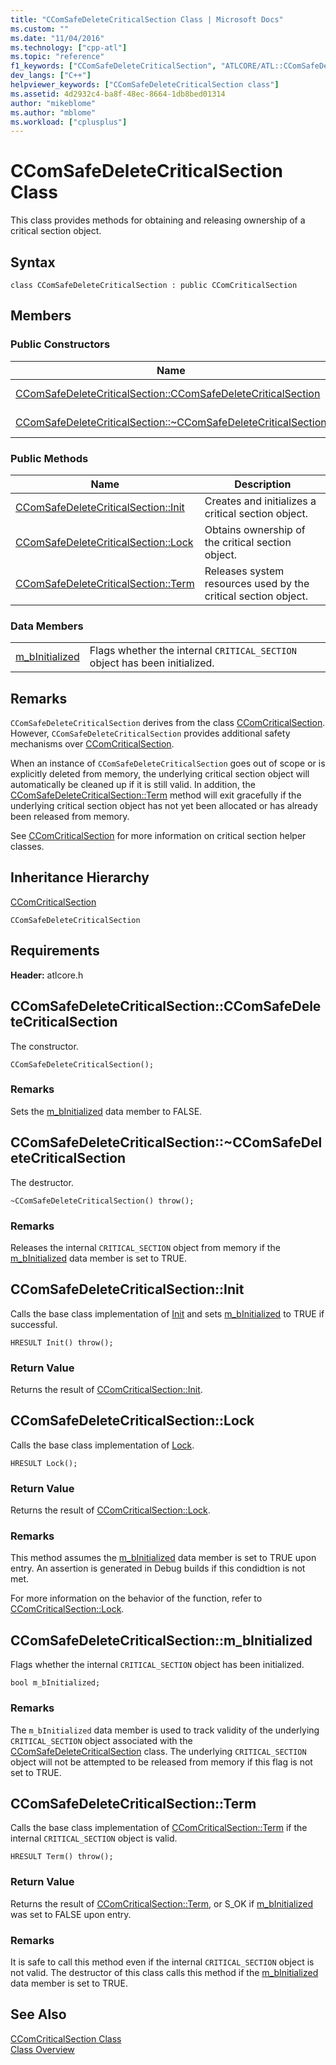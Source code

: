 ```yaml
---
title: "CComSafeDeleteCriticalSection Class | Microsoft Docs"
ms.custom: ""
ms.date: "11/04/2016"
ms.technology: ["cpp-atl"]
ms.topic: "reference"
f1_keywords: ["CComSafeDeleteCriticalSection", "ATLCORE/ATL::CComSafeDeleteCriticalSection", "ATLCORE/ATL::CComSafeDeleteCriticalSection::CComSafeDeleteCriticalSection", "ATLCORE/ATL::CComSafeDeleteCriticalSection::Init", "ATLCORE/ATL::CComSafeDeleteCriticalSection::Lock", "ATLCORE/ATL::CComSafeDeleteCriticalSection::Term", "ATLCORE/ATL::m_bInitialized"]
dev_langs: ["C++"]
helpviewer_keywords: ["CComSafeDeleteCriticalSection class"]
ms.assetid: 4d2932c4-ba8f-48ec-8664-1db8bed01314
author: "mikeblome"
ms.author: "mblome"
ms.workload: ["cplusplus"]
---
```

# CComSafeDeleteCriticalSection Class

This class provides methods for obtaining and releasing ownership of a critical section object.

## Syntax

```
class CComSafeDeleteCriticalSection : public CComCriticalSection
```

## Members

### Public Constructors

|Name|Description|
|----------|-----------------|
|[CComSafeDeleteCriticalSection::CComSafeDeleteCriticalSection](#ccomsafedeletecriticalsection)|The constructor.|
|[CComSafeDeleteCriticalSection::~CComSafeDeleteCriticalSection](#dtor)|The destructor.|

### Public Methods

|Name|Description|
|----------|-----------------|
|[CComSafeDeleteCriticalSection::Init](#init)|Creates and initializes a critical section object.|
|[CComSafeDeleteCriticalSection::Lock](#lock)|Obtains ownership of the critical section object.|
|[CComSafeDeleteCriticalSection::Term](#term)|Releases system resources used by the critical section object.|

### Data Members

|||
|-|-|
|[m_bInitialized](#m_binitialized)|Flags whether the internal `CRITICAL_SECTION` object has been initialized.|

## Remarks

`CComSafeDeleteCriticalSection` derives from the class [CComCriticalSection](../../atl/reference/ccomcriticalsection-class.md). However, `CComSafeDeleteCriticalSection` provides additional safety mechanisms over [CComCriticalSection](../../atl/reference/ccomcriticalsection-class.md).

When an instance of `CComSafeDeleteCriticalSection` goes out of scope or is explicitly deleted from memory, the underlying critical section object will automatically be cleaned up if it is still valid. In addition, the [CComSafeDeleteCriticalSection::Term](#term) method will exit gracefully if the underlying critical section object has not yet been allocated or has already been released from memory.

See [CComCriticalSection](../../atl/reference/ccomcriticalsection-class.md) for more information on critical section helper classes.

## Inheritance Hierarchy

[CComCriticalSection](../../atl/reference/ccomcriticalsection-class.md)

`CComSafeDeleteCriticalSection`

## Requirements

**Header:** atlcore.h

##  <a name="ccomsafedeletecriticalsection"></a>  CComSafeDeleteCriticalSection::CComSafeDeleteCriticalSection

The constructor.

```
CComSafeDeleteCriticalSection();
```

### Remarks

Sets the [m_bInitialized](#m_binitialized) data member to FALSE.

##  <a name="dtor"></a>  CComSafeDeleteCriticalSection::~CComSafeDeleteCriticalSection

The destructor.

```
~CComSafeDeleteCriticalSection() throw();
```

### Remarks

Releases the internal `CRITICAL_SECTION` object from memory if the [m_bInitialized](#m_binitialized) data member is set to TRUE.

##  <a name="init"></a>  CComSafeDeleteCriticalSection::Init

Calls the base class implementation of [Init](/visualstudio/debugger/init) and sets [m_bInitialized](#m_binitialized) to TRUE if successful.

```
HRESULT Init() throw();
```

### Return Value

Returns the result of [CComCriticalSection::Init](../../atl/reference/ccomcriticalsection-class.md#init).

##  <a name="lock"></a>  CComSafeDeleteCriticalSection::Lock

Calls the base class implementation of [Lock](ccomcriticalsection-class.md#lock).  

```
HRESULT Lock();
```

### Return Value

Returns the result of [CComCriticalSection::Lock](../../atl/reference/ccomcriticalsection-class.md#lock).

### Remarks

This method assumes the [m_bInitialized](#m_binitialized) data member is set to TRUE upon entry. An assertion is generated in Debug builds if this condidtion is not met.

For more information on the behavior of the function, refer to [CComCriticalSection::Lock](../../atl/reference/ccomcriticalsection-class.md#lock).

##  <a name="m_binitialized"></a>  CComSafeDeleteCriticalSection::m_bInitialized

Flags whether the internal `CRITICAL_SECTION` object has been initialized.

```
bool m_bInitialized;
```

### Remarks

The `m_bInitialized` data member is used to track validity of the underlying `CRITICAL_SECTION` object associated with the [CComSafeDeleteCriticalSection](../../atl/reference/ccomsafedeletecriticalsection-class.md) class. The underlying `CRITICAL_SECTION` object will not be attempted to be released from memory if this flag is not set to TRUE.

##  <a name="term"></a>  CComSafeDeleteCriticalSection::Term

Calls the base class implementation of [CComCriticalSection::Term](../../atl/reference/ccomcriticalsection-class.md#term) if the internal `CRITICAL_SECTION` object is valid.

```
HRESULT Term() throw();
```

### Return Value

Returns the result of [CComCriticalSection::Term](../../atl/reference/ccomcriticalsection-class.md#term), or S_OK if [m_bInitialized](#m_binitialized) was set to FALSE upon entry.

### Remarks

It is safe to call this method even if the internal `CRITICAL_SECTION` object is not valid. The destructor of this class calls this method if the [m_bInitialized](#m_binitialized) data member is set to TRUE.

## See Also

[CComCriticalSection Class](../../atl/reference/ccomcriticalsection-class.md)   
[Class Overview](../../atl/atl-class-overview.md)
